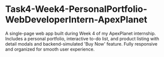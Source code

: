 # Task4-Week4-PersonalPortfolio-WebDeveloperIntern-ApexPlanet
A single-page web app built during Week 4 of my ApexPlanet internship. Includes a personal portfolio, interactive to-do list, and product listing with detail modals and backend-simulated 'Buy Now' feature. Fully responsive and organized for smooth user experience.
